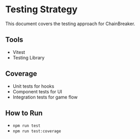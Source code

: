 # Testing Strategy

This document covers the testing approach for ChainBreaker.

## Tools
- Vitest
- Testing Library

## Coverage
- Unit tests for hooks
- Component tests for UI
- Integration tests for game flow

## How to Run
- `npm run test`
- `npm run test:coverage`

